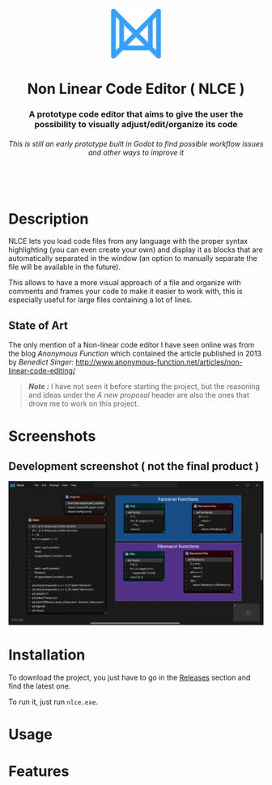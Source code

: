 <div align="center">
	<img src="https://github.com/MarageDev/NonLinearCodeEditor-Prototype/blob/main/nlce-prototype/nlce_logo.svg" alt="Logo" width="100">
  <h1 align="center">Non Linear Code Editor ( NLCE ) </h1>
  <h3>
    A prototype code editor that aims to give the user the possibility to visually adjust/edit/organize its code 
  </h3>
  <h6>This is still an early prototype built in Godot to find possible workflow issues and other ways to improve it</h6>
</div>
<br>
<br>

# Description
NLCE lets you load code files from any language with the proper syntax highlighting (you can even create your own) and display it as blocks that are automatically separated in the window (an option to manually separate the file will be available in the future).

This allows to have a more visual approach of a file and organize with comments and frames your code to make it easier to work with, this is especially useful for large files containing a lot of lines.

## State of Art

The only mention of a Non-linear code editor I have seen online was from the blog *Anonymous Function* which contained the article published in 2013 by *Benedict Singer*: http://www.anonymous-function.net/articles/non-linear-code-editing/

> ***Note :*** I have not seen it before starting the project, but the reasoning and ideas under the <i>A new proposal</i> header are also the ones that drove me to work on this project.</h6>
# Screenshots
## Development screenshot ( not the final product )
![](https://github.com/MarageDev/NonLinearCodeEditor-Prototype/blob/main/Capture%20d%E2%80%99%C3%A9cran%202025-05-03%20200505.png)
# Installation

To download the project, you just have to go in the [Releases](https://github.com/MarageDev/NonLinearCodeEditor-Prototype/releases) section and find the latest one.

To run it, just run `nlce.exe`.

# Usage

# Features

